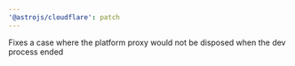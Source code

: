 ```yaml
---
'@astrojs/cloudflare': patch
---
```


Fixes a case where the platform proxy would not be disposed when the dev process ended
